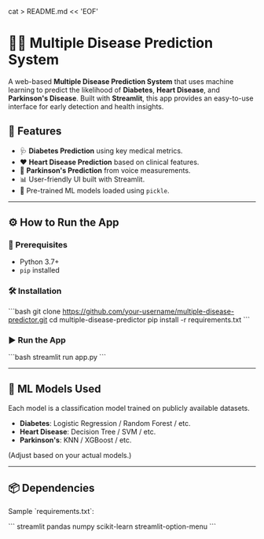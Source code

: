 cat > README.md << 'EOF'
# 🧑‍⚕️ Multiple Disease Prediction System

A web-based **Multiple Disease Prediction System** that uses machine learning to predict the likelihood of **Diabetes**, **Heart Disease**, and **Parkinson's Disease**. Built with **Streamlit**, this app provides an easy-to-use interface for early detection and health insights.

## 🚀 Features

- 🩺 **Diabetes Prediction** using key medical metrics.
- ❤️ **Heart Disease Prediction** based on clinical features.
- 🧠 **Parkinson's Prediction** from voice measurements.
- 📊 User-friendly UI built with Streamlit.
- 🧠 Pre-trained ML models loaded using `pickle`.

---

## ⚙️ How to Run the App

### 🔧 Prerequisites

- Python 3.7+
- `pip` installed

### 🛠️ Installation

\`\`\`bash
git clone https://github.com/your-username/multiple-disease-predictor.git
cd multiple-disease-predictor
pip install -r requirements.txt
\`\`\`

### ▶️ Run the App

\`\`\`bash
streamlit run app.py
\`\`\`

---

## 🧪 ML Models Used

Each model is a classification model trained on publicly available datasets.

- **Diabetes**: Logistic Regression / Random Forest / etc.
- **Heart Disease**: Decision Tree / SVM / etc.
- **Parkinson's**: KNN / XGBoost / etc.

(Adjust based on your actual models.)

---

## 📦 Dependencies

Sample \`requirements.txt\`:

\`\`\`
streamlit
pandas
numpy
scikit-learn
streamlit-option-menu
\`\`\`



